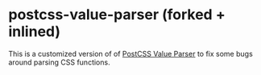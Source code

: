 # postcss-value-parser (forked + inlined)

This is a customized version of of [PostCSS Value Parser](https://github.com/TrySound/postcss-value-parser) to fix some
bugs around parsing CSS functions.
